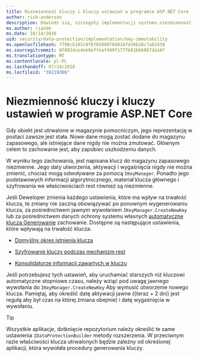 ```yaml
---
title: Niezmienność kluczy i kluczy ustawień w programie ASP.NET Core
author: rick-anderson
description: Dowiedz się, szczegóły implementacji systemu niezmienność kluczy ochrony danych programu ASP.NET Core interfejsów API.
ms.author: riande
ms.date: 10/14/2016
uid: security/data-protection/implementation/key-immutability
ms.openlocfilehash: 7796cb102c0f6f03809704016fd36b28c7a82438
ms.sourcegitcommit: 8f8924ce4eb9effeaf489f177fb01b66867da16f
ms.translationtype: MT
ms.contentlocale: pl-PL
ms.lasthandoff: 07/24/2018
ms.locfileid: "39219306"
---
```

# <a name="key-immutability-and-key-settings-in-aspnet-core"></a>Niezmienność kluczy i kluczy ustawień w programie ASP.NET Core

Gdy obiekt jest utrwalone w magazynie pomocniczym, jego reprezentację w postaci zawsze jest stała. Nowe dane mogą zostać dodane do magazynu zapasowego, ale istniejące dane nigdy nie można zmutować. Głównym celem to zachowanie jest, aby zapobiec uszkodzeniu danych.

W wyniku tego zachowania, jest napisana klucz do magazynu zapasowego niezmienne. Jego daty utworzenia, aktywacji i wygaśnięcia nigdy nie można zmienić, chociaż mogą odwoływane za pomocą `IKeyManager`. Ponadto jego podstawowych informacji algorytmicznego, materiał klucza głównego i szyfrowania we właściwościach rest również są niezmienne.

Jeśli Deweloper zmienia każdego ustawienia, które ma wpływ na trwałość klucza, te zmiany nie zaczną obowiązywać po ponownym wygenerowaniu klucza, za pośrednictwem jawnym wywołaniem `IKeyManager.CreateNewKey` lub za pośrednictwem danych ochrony systemu własnych [automatyczne klucza Generowanie](xref:security/data-protection/implementation/key-management#data-protection-implementation-key-management) zachowanie. Dostępne są następujące ustawienia, które wpływają na trwałość klucza:

* [Domyślny okres istnienia klucza](xref:security/data-protection/implementation/key-management#data-protection-implementation-key-management)

* [Szyfrowanie kluczy podczas mechanizm rest](xref:security/data-protection/implementation/key-encryption-at-rest)

* [Konsolidatorze informacji zawartych w kluczu](xref:security/data-protection/configuration/overview#changing-algorithms-with-usecryptographicalgorithms)

Jeśli potrzebujesz tych ustawień, aby uruchamiać starszych niż kluczowi automatyczne stopniowe czasu, należy wziąć pod uwagę jawnego wywołania do `IKeyManager.CreateNewKey` Aby wymusić utworzenie nowego klucza. Pamiętaj, aby określić datę aktywacji jawne ({teraz + 2 dni} jest regułą aby był czas na której zmiana obejmie) i datę wygaśnięcia w wywołaniu.

>[!TIP]
> Wszystkie aplikacje, dotknięcie repozytorium należy określić te same ustawienia `IDataProtectionBuilder` metody rozszerzenia. W przeciwnym razie właściwości klucza utrwalonych będzie zależny od określonej aplikacji, która wywołała procedury generowania kluczy.
